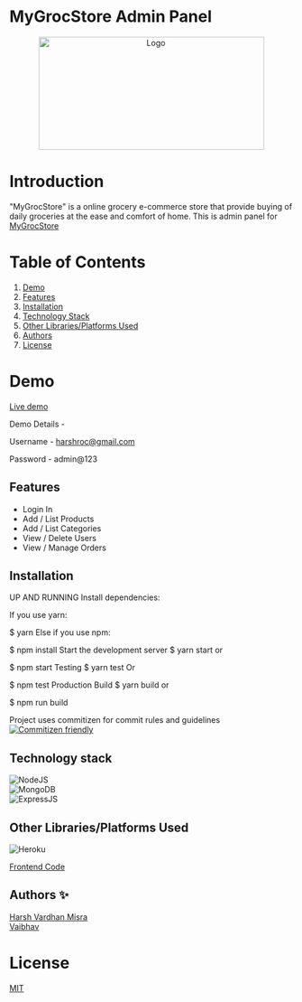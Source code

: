 # MyGrocStore Admin Panel
 
 <p align="center">
    <img src="https://i.ibb.co/mSr52xg/Screenshot-2022-03-05-at-5-58-36-PM.png" border="0" alt="Logo" width="400" height="200" >
</p>

# Introduction

"MyGrocStore" is a online grocery e-commerce store that provide buying of daily groceries at the ease and comfort of home. This is admin panel for [MyGrocStore](https://goofy-swartz-a9d77f.netlify.app/)

# Table of Contents

1. [Demo](#demo)
2. [Features](#features)
3. [Installation](#Installation)
4. [Technology Stack](#technology-stack)
5. [Other Libraries/Platforms Used](#other-librariesplatforms-used)
6. [Authors](#authors)
7. [License](#license)

# Demo

[Live demo](https://mygrocstore.herokuapp.com/)

Demo Details - 

Username - harshroc@gmail.com 
 
Password - admin@123


## Features

- Login In 
- Add / List Products
- Add / List Categories
- View / Delete Users
- View / Manage Orders

## Installation

UP AND RUNNING
Install dependencies:

If you use yarn:

$ yarn
Else if you use npm:

$ npm install
Start the development server
$ yarn start
or

$ npm start
Testing
$ yarn test
Or

$ npm test
Production Build
$ yarn build
or

$ npm run build

Project uses commitizen for commit rules and guidelines
[![Commitizen friendly](https://img.shields.io/badge/commitizen-friendly-brightgreen.svg)](http://commitizen.github.io/cz-cli/)

## Technology stack

![NodeJS](https://img.shields.io/badge/-NodeJS-orange?style=for-the-badge&logo=appveyor)\
![MongoDB](https://img.shields.io/badge/-MongoDB-blue?style=for-the-badge&logo=appveyor)\
![ExpressJS](https://img.shields.io/badge/-Express-red?style=for-the-badge&logo=appveyor)


## Other Libraries/Platforms Used

![Heroku](https://img.shields.io/badge/Heroku-430098?style=for-the-badge&logo=heroku&logoColor=white)

[Frontend Code](https://github.com/Harshroc/mygrocstore)


## Authors ✨

<a href="https://github.com/Harshroc">Harsh Vardhan Misra</a>\
<a href="https://github.com/vaibhavshettar5">Vaibhav</a>

# License

[MIT](https://opensource.org/licenses/MIT)
